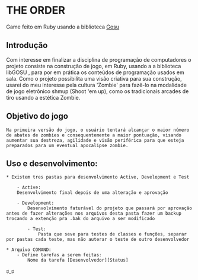 THE ORDER
=========

Game feito em Ruby usando a biblioteca [Gosu](https://github.com/jlnr/gosu)

Introdução
-----------
  Com interesse em finalizar a disciplina de programação de computadores o projeto consiste na construção de jogo, em Ruby, usando a a biblioteca libGOSU , para por em prática os conteúdos de programação usados em sala. Como o projeto possibilita uma visão criativa para sua construção, usarei do meu interesse pela cultura 'Zombie' para fazê-lo na modalidade de jogo eletrônico shmup (Shoot 'em up), como os tradicionais arcades de tiro usando a estética Zombie.


Objetivo do jogo
----------------

	Na primeira versão do jogo, o usuário tentará alcançar o maior número de abates de zombies e consequentemente a maior pontuação, visando aumentar sua destreza, agilidade e visão periférica para que esteja preparados para um eventual apocalipse zombie.

Uso e desenvolvimento:
----------------------

  	* Existem tres pastas para desenvolvimento Active, Development e Test

  		- Active:
  		Desenvolvimento final depois de uma alteração e aprovação

  		- Development:
    		Desenvolvimento faturável do projeto que passará por aprovação antes de fazer alterações nos arquivos desta pasta fazer um backup trocando a extenção pra .bak do arquivo a ser modificado 

    		- Test:
    			Pasta que seve para testes de classes e funções, separar por pastas cada teste, mas não auterar o teste de outro desenvolvedor

	* Arquivo COMAND:
	 	- Define tarefas a serem feitas:
	   		Nome da tarefa [Desenvolvedor][Status]
		
ಠ_ಠ
